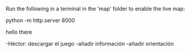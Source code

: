 Run the following in a terminal in the 'map' folder to enable the live map:

python -m http.server 8000

hello there

-Héctor: descargar el juego
-añadir información
-añadir orientación
